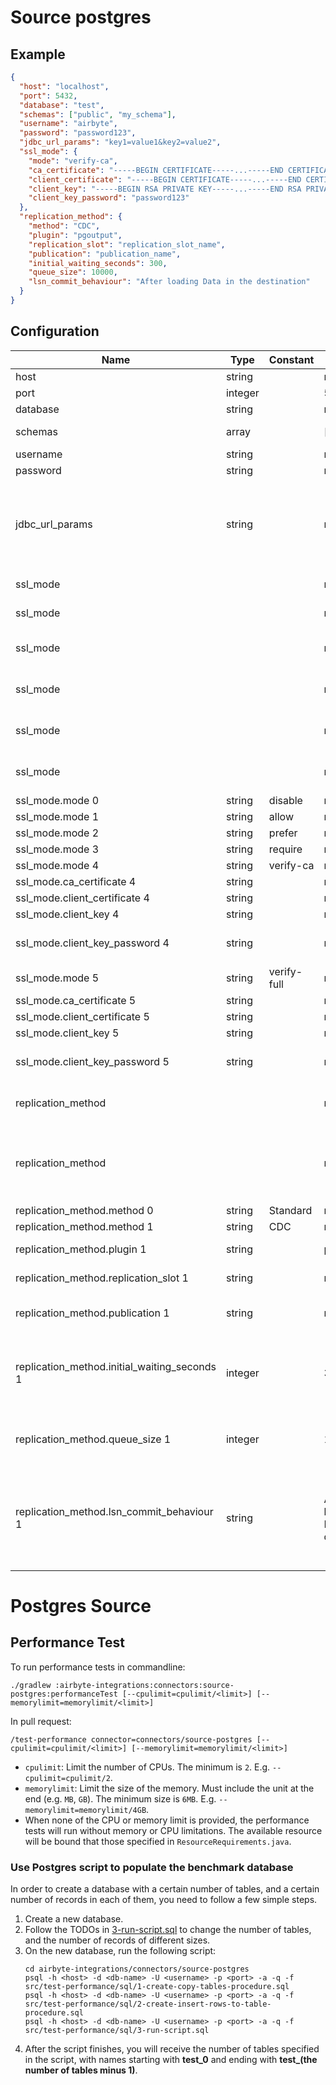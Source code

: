 # Source postgres

## Example
```json
{
  "host": "localhost",
  "port": 5432,
  "database": "test",
  "schemas": ["public", "my_schema"],
  "username": "airbyte",
  "password": "password123",
  "jdbc_url_params": "key1=value1&key2=value2",
  "ssl_mode": {
    "mode": "verify-ca",
    "ca_certificate": "-----BEGIN CERTIFICATE-----...-----END CERTIFICATE-----",
    "client_certificate": "-----BEGIN CERTIFICATE-----...-----END CERTIFICATE-----",
    "client_key": "-----BEGIN RSA PRIVATE KEY-----...-----END RSA PRIVATE KEY-----",
    "client_key_password": "password123"
  },
  "replication_method": {
    "method": "CDC",
    "plugin": "pgoutput",
    "replication_slot": "replication_slot_name",
    "publication": "publication_name",
    "initial_waiting_seconds": 300,
    "queue_size": 10000,
    "lsn_commit_behaviour": "After loading Data in the destination"
  }
}
```

## Configuration
| Name | Type | Constant | Default | Description |
| --- | --- | --- | --- | --- |
|host |string||null|Hostname of the database.|
|port |integer||5432|Port of the database.|
|database |string||null|Name of the database.|
|schemas |array||["public"]|The list of schemas (case sensitive) to sync from. Defaults to public.|
|username |string||null|Username to access the database.|
|password |string||null|Password associated with the username.|
|jdbc_url_params |string||null|Additional properties to pass to the JDBC URL string when connecting to the database formatted as 'key=value' pairs separated by the symbol '&'. (Eg. key1=value1&key2=value2&key3=value3). For more information read about <a href="https://jdbc.postgresql.org/documentation/head/connect.html">JDBC URL parameters</a>.|
|ssl_mode |||null|Disables encryption of communication between Airbyte and source database.|
|ssl_mode |||null|Enables encryption only when required by the source database.|
|ssl_mode |||null|Allows unencrypted connection only if the source database does not support encryption.|
|ssl_mode |||null|Always require encryption. If the source database server does not support encryption, connection will fail.|
|ssl_mode |||null|Always require encryption and verifies that the source database server has a valid SSL certificate.|
|ssl_mode |||null|This is the most secure mode. Always require encryption and verifies the identity of the source database server.|
|ssl_mode.mode 0|string|disable|null||
|ssl_mode.mode 1|string|allow|null||
|ssl_mode.mode 2|string|prefer|null||
|ssl_mode.mode 3|string|require|null||
|ssl_mode.mode 4|string|verify-ca|null||
|ssl_mode.ca_certificate 4|string||null|CA certificate|
|ssl_mode.client_certificate 4|string||null|Client certificate|
|ssl_mode.client_key 4|string||null|Client key|
|ssl_mode.client_key_password 4|string||null|Password for keystorage. If you do not add it - the password will be generated automatically.|
|ssl_mode.mode 5|string|verify-full|null||
|ssl_mode.ca_certificate 5|string||null|CA certificate|
|ssl_mode.client_certificate 5|string||null|Client certificate|
|ssl_mode.client_key 5|string||null|Client key|
|ssl_mode.client_key_password 5|string||null|Password for keystorage. If you do not add it - the password will be generated automatically.|
|replication_method |||null|Standard replication requires no setup on the DB side but will not be able to represent deletions incrementally.|
|replication_method |||null|Logical replication uses the Postgres write-ahead log (WAL) to detect inserts, updates, and deletes. This needs to be configured on the source database itself. Only available on Postgres 10 and above. Read the <a href="https://docs.airbyte.com/integrations/sources/postgres">docs</a>.|
|replication_method.method 0|string|Standard|null||
|replication_method.method 1|string|CDC|null||
|replication_method.plugin 1|string||pgoutput|A logical decoding plugin installed on the PostgreSQL server.|
|replication_method.replication_slot 1|string||null|A plugin logical replication slot. Read about <a href="https://docs.airbyte.com/integrations/sources/postgres#step-3-create-replication-slot">replication slots</a>.|
|replication_method.publication 1|string||null|A Postgres publication used for consuming changes. Read about <a href="https://docs.airbyte.com/integrations/sources/postgres#step-4-create-publications-and-replication-identities-for-tables">publications and replication identities</a>.|
|replication_method.initial_waiting_seconds 1|integer||300|The amount of time the connector will wait when it launches to determine if there is new data to sync or not. Defaults to 300 seconds. Valid range: 120 seconds to 1200 seconds. Read about <a href="https://docs.airbyte.com/integrations/sources/postgres#step-5-optional-set-up-initial-waiting-time">initial waiting time</a>.|
|replication_method.queue_size 1|integer||10000|The size of the internal queue. This may interfere with memory consumption and efficiency of the connector, please be careful.|
|replication_method.lsn_commit_behaviour 1|string||After loading Data in the destination|Determines when Airbtye should flush the LSN of processed WAL logs in the source database. `After loading Data in the destination` is default. If `While reading Data` is selected, in case of a downstream failure (while loading data into the destination), next sync would result in a full sync.|

# Postgres Source

## Performance Test

To run performance tests in commandline:
```shell
./gradlew :airbyte-integrations:connectors:source-postgres:performanceTest [--cpulimit=cpulimit/<limit>] [--memorylimit=memorylimit/<limit>]
```

In pull request:
```shell
/test-performance connector=connectors/source-postgres [--cpulimit=cpulimit/<limit>] [--memorylimit=memorylimit/<limit>]
```

- `cpulimit`: Limit the number of CPUs. The minimum is `2`. E.g. `--cpulimit=cpulimit/2`.
- `memorylimit`: Limit the size of the memory. Must include the unit at the end (e.g. `MB`, `GB`). The minimum size is `6MB`. E.g. `--memorylimit=memorylimit/4GB`.
- When none of the CPU or memory limit is provided, the performance tests will run without memory or CPU limitations. The available resource will be bound that those specified in `ResourceRequirements.java`.

### Use Postgres script to populate the benchmark database

In order to create a database with a certain number of tables, and a certain number of records in each of them, 
you need to follow a few simple steps.

1. Create a new database.
2. Follow the TODOs in [3-run-script.sql](src/test-performance/sql/3-run-script.sql) to change the number of tables, and the number of records of different sizes.
3. On the new database, run the following script:
   ```shell
   cd airbyte-integrations/connectors/source-postgres
   psql -h <host> -d <db-name> -U <username> -p <port> -a -q -f src/test-performance/sql/1-create-copy-tables-procedure.sql
   psql -h <host> -d <db-name> -U <username> -p <port> -a -q -f src/test-performance/sql/2-create-insert-rows-to-table-procedure.sql
   psql -h <host> -d <db-name> -U <username> -p <port> -a -q -f src/test-performance/sql/3-run-script.sql
   ```
4. After the script finishes, you will receive the number of tables specified in the script, with names starting with **test_0** and ending with **test_(the number of tables minus 1)**.
